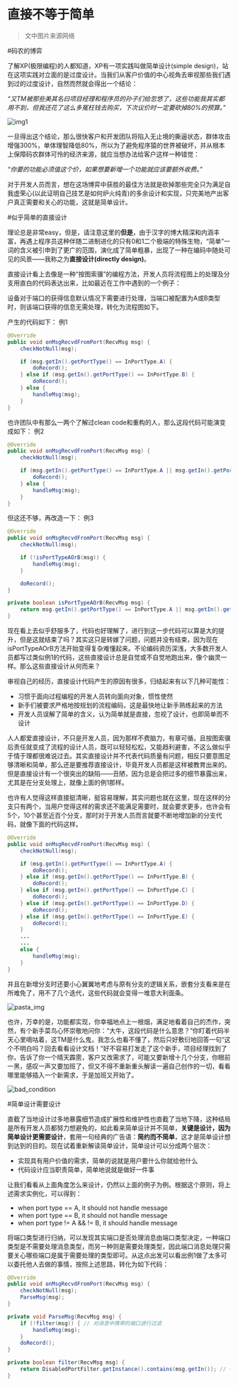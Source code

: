 直接不等于简单
==============

>文中图片来源网络

#码农的博弈

了解XP(极限编程)的人都知道，XP有一项实践叫做简单设计(simple design)，站在这项实践对立面的是过度设计。当我们从客户价值的中心视角去审视那些我们遇到过的过度设计，自然而然就会得出一个结论：

*“又TM被那些美其名曰项目经理和程序员的孙子们给忽悠了，这些功能我其实都用不到，但我还花了这么多冤枉钱去购买，下次议价时一定要砍掉80%的预算。”*

![img1](http://ano.lolcathost.org/pics/pcartoon1.jpg)

一旦得出这个结论，那么很快客户和开发团队将陷入无止境的撕逼状态，群体攻击增强300%，单体理智降低80%，所以为了避免程序猿的世界被破坏，并从根本上保障码农群体可怜的经济来源，就应当想办法给客户这样一种错觉：

*“你要的功能必须值这个价，如果想要新增一个功能就应该要额外收费。”*

对于开发人员而言，想在这场博弈中获胜的最佳方法就是砍掉那些完全只为满足自我虚荣心(以此证明自己技艺是如何炉火纯青)的多余设计和实现，只完美地产出客户真正需要和关心的功能，这就是简单设计。

#似乎简单的直接设计

理论总是非常easy，但是，请注意这里的**但是**，由于汉字的博大精深和内涵丰富，再遇上程序员这种伴随二进制进化的只有0和1二个极端的特殊生物，“简单”一词的含义被引申到了更广的范围，演化成了简单粗暴，出现了一种在编码中随处可见的风景——我称之为**直接设计(directly design)**。

直接设计看上去像是一种“按图索骥”的编程方法，开发人员将流程图上的处理及分支用直白的代码表达出来，比如最近在工作中遇到的一个例子：

设备对于端口的获得信息默认情况下需要进行处理，当端口被配置为A或B类型时，则该端口获得的信息无需处理，转化为流程图如下。


产生的代码如下：
例1
```java
@Override
public void onMsgRecvdFromPort(RecvMsg msg) {
    checkNotNull(msg);

    if (msg.getIn().getPortType() == InPortType.A) {
        doRecord();
    } else if (msg.getIn().getPortType() == InPortType.B) {
        doRecord();
    } else {
        handleMsg(msg);
    }
}
```
也许团队中有那么一两个了解过clean code和重构的人，那么这段代码可能演变成如下：
例2
```java
@Override
public void onMsgRecvdFromPort(RecvMsg msg) {
    checkNotNull(msg);

    if (msg.getIn().getPortType() == InPortType.A || msg.getIn().getPortType() == InPortType.B) {
        doRecord();
    } else {
        handleMsg(msg);
    }
}
```
但这还不够，再改造一下：
例3
```java
@Override
public void onMsgRecvdFromPort(RecvMsg msg) {
    checkNotNull(msg);

    if (!isPortTypeAOrB(msg)) {
        handleMsg(msg);
    }

    doRecord();
}

private boolean isPortTypeAOrB(RecvMsg msg) {
    return msg.getIn().getPortType() == InPortType.A || msg.getIn().getPortType() == InPortType.B;
}
```
现在看上去似乎舒服多了，代码也好理解了，进行到这一步代码可以算是大的提升，但是这就结束了吗？其实这只是转嫁了问题，问题并没有结束，因为现在isPortTypeAOrB方法开始变得复杂难懂起来。不论编码资历深浅，大多数开发人员都写过类似例1的代码，这些直接设计总是自觉或不自觉地跑出来，像个幽灵一样。那么这些直接设计从何而来？

审视自己的经历，直接设计代码产生的原因有很多，归结起来有以下几种可能性：

- 习惯于面向过程编程的开发人员转向面向对象，惯性使然
- 新手们被要求严格地按规划的流程编码，这是最快地让新手熟练起来的方法
- 开发人员误解了简单的含义，认为简单就是直接，忽视了设计，也即简单而不设计

人人都爱直接设计，不只是开发人员，因为那样不费脑力，有章可循，且按图索骥后责任就变成了流程的设计人员，既可以轻轻松松，又能趋利避害，不这么做似乎于情于理都很难说过去。其实直接设计并不代表代码质量有问题，相反只要意图足够清晰和简单，那么还是要推荐直接设计，毕竟开发人员都是这样被教育出来的。但是直接设计有一个很突出的缺陷——丑陋，因为总是会把过多的细节暴露出来，尤其是在分支处理上，就像上面的例1那样。

也许有人觉得这样直接挺清晰，挺容易理解，其实问题也就在这里，现在这样的分支只有两个，当用户觉得这样的需求还不能满足需要时，就会要求更多，也许会有5个，10个甚至近百个分支，那时对于开发人员而言就要不断地增加新的分支代码，就像下面的代码这样。
```java
@Override
public void onMsgRecvdFromPort(RecvMsg msg) {
    checkNotNull(msg);

    if (msg.getIn().getPortType() == InPortType.A) {
        doRecord();
    } else if (msg.getIn().getPortType() == InPortType.B) {
        doRecord();
    } else if (msg.getIn().getPortType() == InPortType.C) {
        doRecord();
    } else if (msg.getIn().getPortType() == InPortType.D) {
        doRecord();
    } else if (msg.getIn().getPortType() == InPortType.E) {
        doRecord();
    } 
    ...
    ...
    else {
        handleMsg(msg);
    }
}
```
并且在新增分支时还要小心翼翼地考虑与原有分支的逻辑关系，嵌套分支看来是在所难免了，用不了几个迭代，这些代码就会变得一堆意大利面条。

![pasta_img](http://richkeycafe.com/UploadFile/201142631318888.jpg)

也许，万幸的是，功能都实现，你幸福地点上一根烟，满足地看着自己的杰作，突然，有个新手菜鸟心怀崇敬地问你：“大牛，这段代码是什么意思？”你盯着代码半天心里嘀咕着，这TM是什么鬼，我怎么也看不懂了，然后只好敷衍地回答一句“这个不明白吗？回去看看设计文档！”好不容易打发走了这个新手，项目经理找到了你，告诉了你一个晴天霹雳，客户又改需求了，可能又要新增十几个分支，你眼前一黑，感叹一声又要加班了，但又不得不重新重头解读一遍自己创作的一切，看看哪里能够插入一个新需求，于是加班又开始了。

![bad_condition](http://hackles.org/strips/cartoon75.png)

#简单设计需要设计

直截了当地设计过多地暴露细节造成扩展性和维护性也直截了当地下降，这种结局是所有开发人员都努力想避免的，如此看来简单设计并不简单，**关键是设计，因为简单设计更需要设计**，套用一句经典的广告语：**简约而不简单**，这才是简单设计想到达到的目的。现在试着重新解读简单设计，简单设计可以分成两个层次：

- 实现具有用户价值的需求，简单的说就是用户要什么你就给他什么
- 代码设计应当职责简单，简单地说就是做好一件事

让我们看看从上面角度怎么来设计，仍然以上面的例子为例。根据这个原则，将上述需求实例化，可以得到：

- when port type == A, it should not handle message
- when port type == B, it should not handle message
- when port type != A && != B, it should handle message

将端口类型进行归纳，可以发现其实端口是否处理消息由端口类型决定，一种端口类型是不需要处理消息类型，而另一种则是需要处理类型，因此端口消息处理只需要关心哪些端口是属于需要处理的类型即可。从这点出发可以看出例1做了太多可以委托他人去做的事情，按照上述思路，转化为如下代码：
```java
@Override
public void onMsgRecvdFromPort(RecvMsg msg) {
    checkNotNull(msg);
    ParseMsg(msg);
}

private void ParseMsg(RecvMsg msg) {
    if (!filter(msg)) { // 对消息中携带的端口进行过滤
        handleMsg(msg);
    }
    doRecord();
}

private boolean filter(RecvMsg msg) {
    return DisabledPortFilter.getInstance().contains(msg.getIn()); // 判断端口是否属于禁用
}
```
